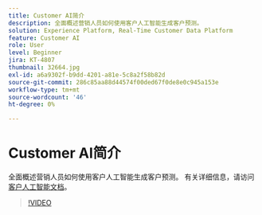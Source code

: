 ```yaml
---
title: Customer AI简介
description: 全面概述营销人员如何使用客户人工智能生成客户预测。
solution: Experience Platform, Real-Time Customer Data Platform
feature: Customer AI
role: User
level: Beginner
jira: KT-4807
thumbnail: 32664.jpg
exl-id: a6a9302f-b9dd-4201-a81e-5c8a2f58b82d
source-git-commit: 286c85aa88d44574f00ded67f0de8e0c945a153e
workflow-type: tm+mt
source-wordcount: '46'
ht-degree: 0%

---
```


# Customer AI简介

全面概述营销人员如何使用客户人工智能生成客户预测。 有关详细信息，请访问[客户人工智能文档](https://experienceleague.adobe.com/docs/experience-platform/intelligent-services/customer-ai/overview.html)。

>[!VIDEO](https://video.tv.adobe.com/v/32664?learn=on&enablevpops)

